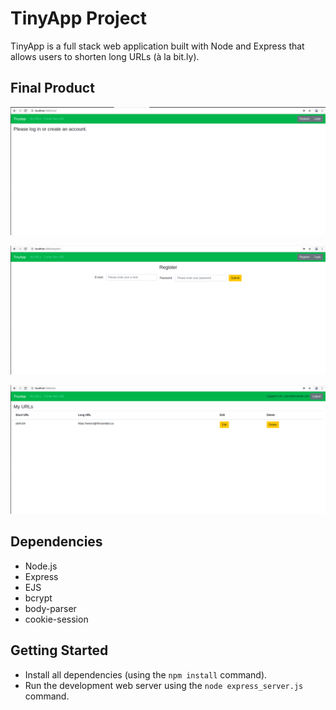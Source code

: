 # TinyApp Project

TinyApp is a full stack web application built with Node and Express that allows users to shorten long URLs (à la bit.ly).

## Final Product

!["The URLs page"](https://github.com/zeyneppkaya/tinyapp/blob/master/docs/urls-page.png)

!["The Registeration Page"](https://github.com/zeyneppkaya/tinyapp/blob/master/docs/register-page.png)

!["Creating a short URL in logged in account"](https://github.com/zeyneppkaya/tinyapp/blob/master/docs/myURLs.png)

## Dependencies

- Node.js
- Express
- EJS
- bcrypt
- body-parser
- cookie-session

## Getting Started

- Install all dependencies (using the `npm install` command).
- Run the development web server using the `node express_server.js` command.